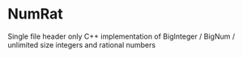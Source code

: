 # NumRat
Single file header only C++ implementation of BigInteger / BigNum / unlimited size integers and rational numbers
